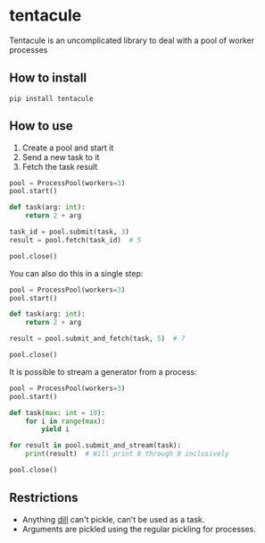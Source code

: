 # tentacule
Tentacule is an uncomplicated library to deal with a pool of worker processes

## How to install
```
pip install tentacule
```

## How to use
1. Create a pool and start it
2. Send a new task to it
3. Fetch the task result

```python
pool = ProcessPool(workers=3)
pool.start()

def task(arg: int):
    return 2 + arg

task_id = pool.submit(task, 3)
result = pool.fetch(task_id)  # 5

pool.close()
```

You can also do this in a single step:
```python
pool = ProcessPool(workers=3)
pool.start()

def task(arg: int):
    return 2 + arg

result = pool.submit_and_fetch(task, 5)  # 7

pool.close()
```

It is possible to stream a generator from a process:
```python
pool = ProcessPool(workers=3)
pool.start()

def task(max: int = 10):
    for i in range(max):
        yield i

for result in pool.submit_and_stream(task):
    print(result)  # Will print 0 through 9 inclusively

pool.close()
```


## Restrictions
- Anything [dill](https://github.com/uqfoundation/dill) can't pickle, can't be used as a task. 
- Arguments are pickled using the regular pickling for processes.
